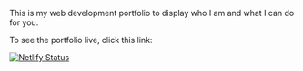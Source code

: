 This is my web development portfolio to display who I am and what I can do for you.

To see the portfolio live, click this link:

[![Netlify Status](https://api.netlify.com/api/v1/badges/b0d71827-8e32-437e-a909-b4ef88700e28/deploy-status)](https://app.netlify.com/sites/heathershores/deploys)
